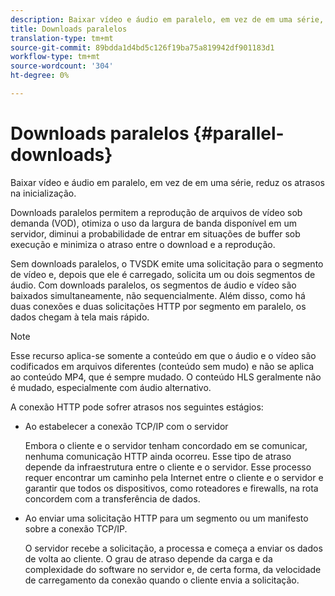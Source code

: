 ```yaml
---
description: Baixar vídeo e áudio em paralelo, em vez de em uma série, reduz os atrasos na inicialização.
title: Downloads paralelos
translation-type: tm+mt
source-git-commit: 89bdda1d4bd5c126f19ba75a819942df901183d1
workflow-type: tm+mt
source-wordcount: '304'
ht-degree: 0%

---
```



# Downloads paralelos {#parallel-downloads}

Baixar vídeo e áudio em paralelo, em vez de em uma série, reduz os atrasos na inicialização.

Downloads paralelos permitem a reprodução de arquivos de vídeo sob demanda (VOD), otimiza o uso da largura de banda disponível em um servidor, diminui a probabilidade de entrar em situações de buffer sob execução e minimiza o atraso entre o download e a reprodução.

<!-- 

Removed as part of "no DASH use cases" for 2.5.1, May 31st, 2017 release.
<p>Parallel downloads allows DASH video-on-demand (VOD) files to be played, optimizes the available bandwidth usage from a server, lowers the probability of getting into buffer under-run situations, and minimizes the delay between download and playback. </p>

 -->

Sem downloads paralelos, o TVSDK emite uma solicitação para o segmento de vídeo e, depois que ele é carregado, solicita um ou dois segmentos de áudio. Com downloads paralelos, os segmentos de áudio e vídeo são baixados simultaneamente, não sequencialmente. Além disso, como há duas conexões e duas solicitações HTTP por segmento em paralelo, os dados chegam à tela mais rápido.

>[!NOTE]
>
>Esse recurso aplica-se somente a conteúdo em que o áudio e o vídeo são codificados em arquivos diferentes (conteúdo sem mudo) e não se aplica ao conteúdo MP4, que é sempre mudado. O conteúdo HLS geralmente não é mudado, especialmente com áudio alternativo.

<!-- 

See comment above (DASH use case removed).

  This feature applies only to content where the audio and video are encoded into different files (unmuxed content) and does not apply to MP4 content, which is always muxed. Most DASH content is unmuxed, and HLS content is often unmuxed, especially with alternate audio. 
-->

A conexão HTTP pode sofrer atrasos nos seguintes estágios:

* Ao estabelecer a conexão TCP/IP com o servidor

   Embora o cliente e o servidor tenham concordado em se comunicar, nenhuma comunicação HTTP ainda ocorreu. Esse tipo de atraso depende da infraestrutura entre o cliente e o servidor. Esse processo requer encontrar um caminho pela Internet entre o cliente e o servidor e garantir que todos os dispositivos, como roteadores e firewalls, na rota concordem com a transferência de dados.
* Ao enviar uma solicitação HTTP para um segmento ou um manifesto sobre a conexão TCP/IP.

   O servidor recebe a solicitação, a processa e começa a enviar os dados de volta ao cliente. O grau de atraso depende da carga e da complexidade do software no servidor e, de certa forma, da velocidade de carregamento da conexão quando o cliente envia a solicitação.